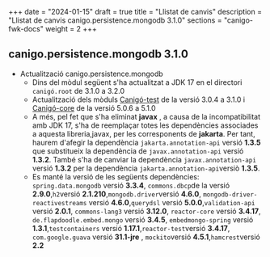 +++
date        = "2024-01-15"
draft        = true
title       = "Llistat de canvis"
description = "Llistat de canvis canigo.persistence.mongodb 3.1.0"
sections    = "canigo-fwk-docs"
weight		= 2
+++
## canigo.persistence.mongodb 3.1.0

  - Actualització canigo.persistence.mongodb
      - Dins del mòdul següent s'ha actualitzat a JDK 17 en el directori `canigó.root` de 3.1.0 a 3.2.0
      - Actualització dels mòduls [Canigó-test](/content/plataformes/canigo/documentacio-llibreries/canigo.test/3.1.0/) de la versió 3.0.4 a 3.1.0 i [Canigó-core](/content/plataformes/canigo/documentacio-llibreries/canigo.core/5.1.0/) de la versió 5.0.6 a 5.1.0
      -  A més, pel fet que s'ha eliminat **javax** , a causa de la incompatibilitat amb JDK 17,
         s'ha de reemplaçar totes les dependències associades a aquesta libreria,javax, per les corresponents de **jakarta**.
         Per tant, haurem d'afegir la dependència `jakarta.annotation-api` versió **1.3.5** que substitueix la dependència de
         `javax.annotation-api` versió **1.3.2**. També s'ha de canviar la dependència `javax.annotation-api` versió
         **1.3.2** per la dependència `jakarta.annotation-api`versiò **1.3.5**.
      -  Es manté la versió de les següents dependències: `spring.data.mongodb` versió **3.3.4**,
         `commons.dbcp`de la versió  **2.9.0**,`h2`versió **2.1.210**,`mongodb.driver`versió **4.6.0**,
         `mongodb-driver-reactivestreams` versió **4.6.0**,`querydsl` versió **5.0.0**,`validation-api` versió **2.0.1**,
         `commons-lang3` versió **3.12.0**, `reactor-core` versió **3.4.17**, `de.flapdoodle.embed.mongo` versió **3.4.5**,
         `embedmongo-spring` versió **1.3.1**,`testcontainers` versió **1.17.1**,`reactor-test`versió **3.4.17**,
         `com.google.guava` versió **31.1-jre** , `mockito`versió **4.5.1**,`hamcrest`versió **2.2**
  
